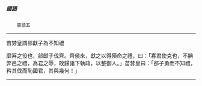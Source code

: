 

##### 國語
　　`晉語五`

* * *

苗棼皇謂郤獻子為不知禮

靡笄之役也，郤獻子伐齊。齊侯來，獻之以得殞命之禮，曰：「寡君使克也，不腆弊邑之禮，為君之辱，敢歸諸下執政，以整御人。」苗棼皇曰：「郤子勇而不知禮，矜其伐而恥國君，其與幾何！」

* * *

